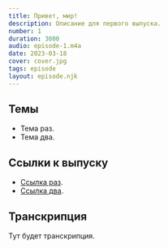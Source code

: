 ```yaml
---
title: Привет, мир!
description: Описание для первого выпуска.
number: 1
duration: 3000
audio: episode-1.m4a
date: 2023-03-18
cover: cover.jpg
tags: episode
layout: episode.njk
---
```


## Темы

- Тема раз.
- Тема два.

## Ссылки к выпуску

- [Ссылка раз](#).
- [Ссылка два](#).

## Транскрипция

Тут будет транскрипция.
